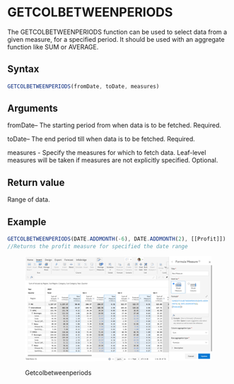 # GETCOLBETWEENPERIODS

The GETCOLBETWEENPERIODS function can be used to select data from a given measure, for a specified period. It should be used with an aggregate function like SUM or AVERAGE.&#x20;

## Syntax

```javascript
GETCOLBETWEENPERIODS(fromDate, toDate, measures)
```

## Arguments

fromDate– The starting period from when data is to be fetched. Required.

toDate– The end period till when data is to be fetched. Required.

measures - Specify the measures for which to fetch data. Leaf-level measures will be taken if measures are not explicitly specified. Optional.

## Return value

Range of data.

## Example

```javascript
GETCOLBETWEENPERIODS(DATE.ADDMONTH(-6), DATE.ADDMONTH(2), [[Profit]])
//Returns the profit measure for specified the date range 
```

<figure><img src="../../.gitbook/assets/image (1) (1) (1) (1) (1) (1).png" alt=""><figcaption><p>Getcolbetweenperiods</p></figcaption></figure>
